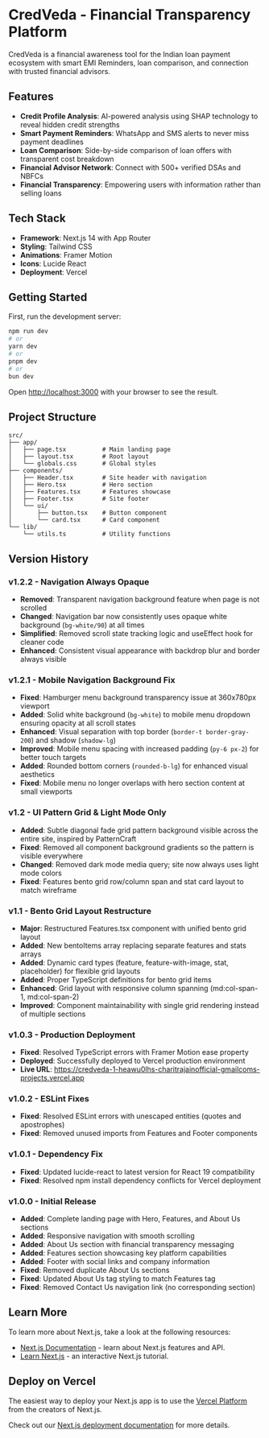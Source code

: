 # CredVeda - Financial Transparency Platform

CredVeda is a financial awareness tool for the Indian loan payment ecosystem with smart EMI Reminders, loan comparison, and connection with trusted financial advisors.

## Features

- **Credit Profile Analysis**: AI-powered analysis using SHAP technology to reveal hidden credit strengths
- **Smart Payment Reminders**: WhatsApp and SMS alerts to never miss payment deadlines
- **Loan Comparison**: Side-by-side comparison of loan offers with transparent cost breakdown
- **Financial Advisor Network**: Connect with 500+ verified DSAs and NBFCs
- **Financial Transparency**: Empowering users with information rather than selling loans

## Tech Stack

- **Framework**: Next.js 14 with App Router
- **Styling**: Tailwind CSS
- **Animations**: Framer Motion
- **Icons**: Lucide React
- **Deployment**: Vercel

## Getting Started

First, run the development server:

```bash
npm run dev
# or
yarn dev
# or
pnpm dev
# or
bun dev
```

Open [http://localhost:3000](http://localhost:3000) with your browser to see the result.

## Project Structure

```
src/
├── app/
│   ├── page.tsx          # Main landing page
│   ├── layout.tsx        # Root layout
│   └── globals.css       # Global styles
├── components/
│   ├── Header.tsx        # Site header with navigation
│   ├── Hero.tsx          # Hero section
│   ├── Features.tsx      # Features showcase
│   ├── Footer.tsx        # Site footer
│   └── ui/
│       ├── button.tsx    # Button component
│       └── card.tsx      # Card component
└── lib/
    └── utils.ts          # Utility functions
```

## Version History

### v1.2.2 - Navigation Always Opaque
- **Removed**: Transparent navigation background feature when page is not scrolled
- **Changed**: Navigation bar now consistently uses opaque white background (`bg-white/90`) at all times
- **Simplified**: Removed scroll state tracking logic and useEffect hook for cleaner code
- **Enhanced**: Consistent visual appearance with backdrop blur and border always visible

### v1.2.1 - Mobile Navigation Background Fix
- **Fixed**: Hamburger menu background transparency issue at 360x780px viewport
- **Added**: Solid white background (`bg-white`) to mobile menu dropdown ensuring opacity at all scroll states
- **Enhanced**: Visual separation with top border (`border-t border-gray-200`) and shadow (`shadow-lg`)
- **Improved**: Mobile menu spacing with increased padding (`py-6 px-2`) for better touch targets
- **Added**: Rounded bottom corners (`rounded-b-lg`) for enhanced visual aesthetics
- **Fixed**: Mobile menu no longer overlaps with hero section content at small viewports

### v1.2 - UI Pattern Grid & Light Mode Only
- **Added**: Subtle diagonal fade grid pattern background visible across the entire site, inspired by PatternCraft
- **Fixed**: Removed all component background gradients so the pattern is visible everywhere
- **Changed**: Removed dark mode media query; site now always uses light mode colors
- **Fixed**: Features bento grid row/column span and stat card layout to match wireframe

### v1.1 - Bento Grid Layout Restructure
- **Major**: Restructured Features.tsx component with unified bento grid layout
- **Added**: New bentoItems array replacing separate features and stats arrays
- **Added**: Dynamic card types (feature, feature-with-image, stat, placeholder) for flexible grid layouts
- **Added**: Proper TypeScript definitions for bento grid items
- **Enhanced**: Grid layout with responsive column spanning (md:col-span-1, md:col-span-2)
- **Improved**: Component maintainability with single grid rendering instead of multiple sections

### v1.0.3 - Production Deployment
- **Fixed**: Resolved TypeScript errors with Framer Motion ease property
- **Deployed**: Successfully deployed to Vercel production environment
- **Live URL**: https://credveda-1-heawu0lhs-charitrajainofficial-gmailcoms-projects.vercel.app

### v1.0.2 - ESLint Fixes
- **Fixed**: Resolved ESLint errors with unescaped entities (quotes and apostrophes)
- **Fixed**: Removed unused imports from Features and Footer components

### v1.0.1 - Dependency Fix
- **Fixed**: Updated lucide-react to latest version for React 19 compatibility
- **Fixed**: Resolved npm install dependency conflicts for Vercel deployment

### v1.0.0 - Initial Release
- **Added**: Complete landing page with Hero, Features, and About Us sections
- **Added**: Responsive navigation with smooth scrolling
- **Added**: About Us section with financial transparency messaging
- **Added**: Features section showcasing key platform capabilities
- **Added**: Footer with social links and company information
- **Fixed**: Removed duplicate About Us sections
- **Fixed**: Updated About Us tag styling to match Features tag
- **Fixed**: Removed Contact Us navigation link (no corresponding section)

## Learn More

To learn more about Next.js, take a look at the following resources:

- [Next.js Documentation](https://nextjs.org/docs) - learn about Next.js features and API.
- [Learn Next.js](https://nextjs.org/learn) - an interactive Next.js tutorial.

## Deploy on Vercel

The easiest way to deploy your Next.js app is to use the [Vercel Platform](https://vercel.com/new?utm_medium=default-template&filter=next.js&utm_source=create-next-app&utm_campaign=create-next-app-readme) from the creators of Next.js.

Check out our [Next.js deployment documentation](https://nextjs.org/docs/app/building-your-application/deploying) for more details.
